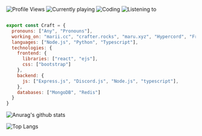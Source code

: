 ![Profile Views](https://komarev.com/ghpvc/?username=Craftzman7) ![Currently playing](https://img.shields.io/endpoint?url=https://dev.discordprofiles.me/api/badge/playing/542572136112324629) ![Coding](https://img.shields.io/endpoint?url=https://dev.discordprofiles.me/api/badge/vscode/542572136112324629) ![Listening to](https://img.shields.io/endpoint?url=https://dev.discordprofiles.me/api/badge/spotify/542572136112324629) 


```js

export const Craft = {
  pronouns: ["Any", "Pronouns"],
  working_on: "marii.cc", "crafter.rocks", "maru.xyz", "Hypercord", "Free Boats",
  languages: ["Node.js", "Python", "Typescript"],
  technologies: {
    frontend: {
      libraries: ["react", "ejs"],
      css: ["bootstrap"]
    },
    backend: {
      js: ["Express.js", "Discord.js", "Node.js", "typescript"],
    },
    databases: ["MongoDB", "Redis"]
  }
}
```




![Anurag's github stats](https://github-readme-stats.vercel.app/api?username=Craftzman7&count_private=true)




![Top Langs](https://github-readme-stats.vercel.app/api/top-langs/?username=Craftzman7)
